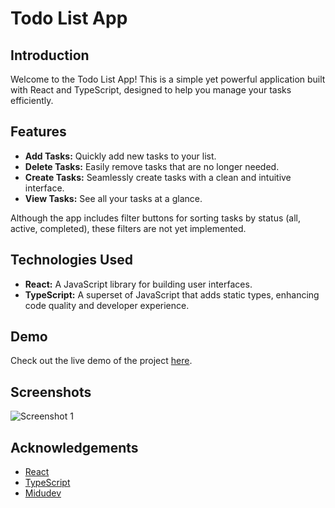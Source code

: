 # Todo List App

## Introduction
Welcome to the Todo List App! This is a simple yet powerful application built with React and TypeScript, designed to help you manage your tasks efficiently. 

## Features
- **Add Tasks:** Quickly add new tasks to your list.
- **Delete Tasks:** Easily remove tasks that are no longer needed.
- **Create Tasks:** Seamlessly create tasks with a clean and intuitive interface.
- **View Tasks:** See all your tasks at a glance.

Although the app includes filter buttons for sorting tasks by status (all, active, completed), these filters are not yet implemented.

## Technologies Used
- **React:** A JavaScript library for building user interfaces.
- **TypeScript:** A superset of JavaScript that adds static types, enhancing code quality and developer experience.

## Demo
Check out the live demo of the project [here](https://www.google.com).

## Screenshots
![Screenshot 1](/screenshot/screenshot1.png)

## Acknowledgements
- [React](https://reactjs.org/)
- [TypeScript](https://www.typescriptlang.org/)
- [Midudev](https://www.youtube.com/@midulive)


